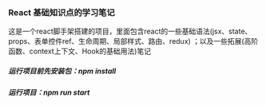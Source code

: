 ### React 基础知识点的学习笔记

这是一个react脚手架搭建的项目，里面包含react的一些基础语法(jsx、state、props、表单控件ref、生命周期、局部样式、路由、redux) ；以及一些拓展(高阶函数、context上下文、Hook的基础用法)笔记

##### 运行项目前先安装包：npm install

##### 运行项目：npm run start

